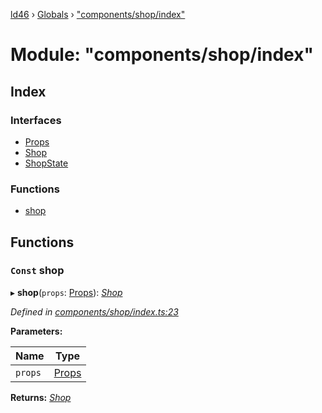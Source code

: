[ld46](../README.md) › [Globals](../globals.md) › ["components/shop/index"](_components_shop_index_.md)

# Module: "components/shop/index"

## Index

### Interfaces

* [Props](../interfaces/_components_shop_index_.props.md)
* [Shop](../interfaces/_components_shop_index_.shop.md)
* [ShopState](../interfaces/_components_shop_index_.shopstate.md)

### Functions

* [shop](_components_shop_index_.md#const-shop)

## Functions

### `Const` shop

▸ **shop**(`props`: [Props](../interfaces/_components_background_index_.props.md)): *[Shop](../interfaces/_components_shop_index_.shop.md)*

*Defined in [components/shop/index.ts:23](https://github.com/jrod-disco/ld46-keepalive/blob/5db6013/src/components/shop/index.ts#L23)*

**Parameters:**

Name | Type |
------ | ------ |
`props` | [Props](../interfaces/_components_background_index_.props.md) |

**Returns:** *[Shop](../interfaces/_components_shop_index_.shop.md)*
